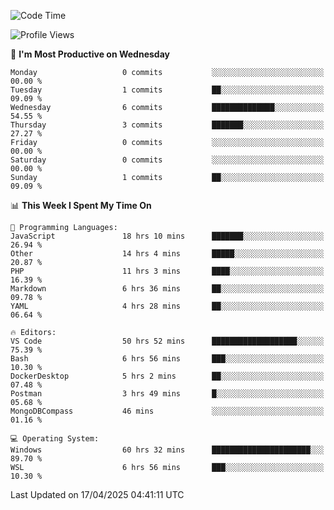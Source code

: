 <!--START_SECTION:waka-->
![Code Time](http://img.shields.io/badge/Code%20Time-4%2C656%20hrs%2034%20mins-blue)

![Profile Views](http://img.shields.io/badge/Profile%20Views-1-blue)

📅 **I'm Most Productive on Wednesday** 

```text
Monday                   0 commits           ░░░░░░░░░░░░░░░░░░░░░░░░░   00.00 % 
Tuesday                  1 commits           ██░░░░░░░░░░░░░░░░░░░░░░░   09.09 % 
Wednesday                6 commits           ██████████████░░░░░░░░░░░   54.55 % 
Thursday                 3 commits           ███████░░░░░░░░░░░░░░░░░░   27.27 % 
Friday                   0 commits           ░░░░░░░░░░░░░░░░░░░░░░░░░   00.00 % 
Saturday                 0 commits           ░░░░░░░░░░░░░░░░░░░░░░░░░   00.00 % 
Sunday                   1 commits           ██░░░░░░░░░░░░░░░░░░░░░░░   09.09 % 
```


📊 **This Week I Spent My Time On** 

```text
💬 Programming Languages: 
JavaScript               18 hrs 10 mins      ███████░░░░░░░░░░░░░░░░░░   26.94 % 
Other                    14 hrs 4 mins       █████░░░░░░░░░░░░░░░░░░░░   20.87 % 
PHP                      11 hrs 3 mins       ████░░░░░░░░░░░░░░░░░░░░░   16.39 % 
Markdown                 6 hrs 36 mins       ██░░░░░░░░░░░░░░░░░░░░░░░   09.78 % 
YAML                     4 hrs 28 mins       ██░░░░░░░░░░░░░░░░░░░░░░░   06.64 % 

🔥 Editors: 
VS Code                  50 hrs 52 mins      ███████████████████░░░░░░   75.39 % 
Bash                     6 hrs 56 mins       ███░░░░░░░░░░░░░░░░░░░░░░   10.30 % 
DockerDesktop            5 hrs 2 mins        ██░░░░░░░░░░░░░░░░░░░░░░░   07.48 % 
Postman                  3 hrs 49 mins       █░░░░░░░░░░░░░░░░░░░░░░░░   05.68 % 
MongoDBCompass           46 mins             ░░░░░░░░░░░░░░░░░░░░░░░░░   01.16 % 

💻 Operating System: 
Windows                  60 hrs 32 mins      ██████████████████████░░░   89.70 % 
WSL                      6 hrs 56 mins       ███░░░░░░░░░░░░░░░░░░░░░░   10.30 % 
```


 Last Updated on 17/04/2025 04:41:11 UTC
<!--END_SECTION:waka-->
